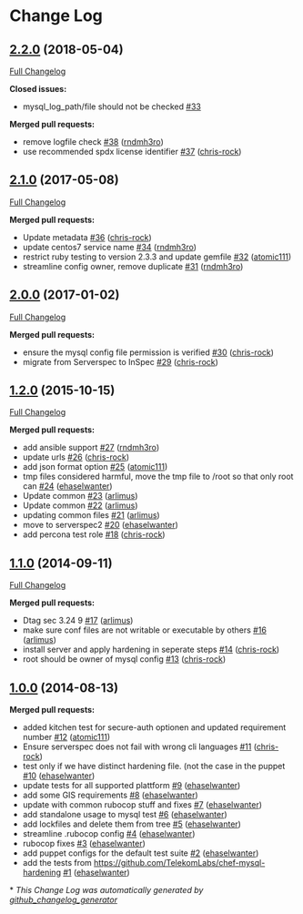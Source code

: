 # Change Log

## [2.2.0](https://github.com/dev-sec/mysql-baseline/tree/2.2.0) (2018-05-04)
[Full Changelog](https://github.com/dev-sec/mysql-baseline/compare/2.1.0...2.2.0)

**Closed issues:**

- mysql\_log\_path/file should not be checked [\#33](https://github.com/dev-sec/mysql-baseline/issues/33)

**Merged pull requests:**

- remove logfile check [\#38](https://github.com/dev-sec/mysql-baseline/pull/38) ([rndmh3ro](https://github.com/rndmh3ro))
- use recommended spdx license identifier [\#37](https://github.com/dev-sec/mysql-baseline/pull/37) ([chris-rock](https://github.com/chris-rock))

## [2.1.0](https://github.com/dev-sec/mysql-baseline/tree/2.1.0) (2017-05-08)
[Full Changelog](https://github.com/dev-sec/mysql-baseline/compare/2.0.0...2.1.0)

**Merged pull requests:**

- Update metadata [\#36](https://github.com/dev-sec/mysql-baseline/pull/36) ([chris-rock](https://github.com/chris-rock))
- update centos7 service name [\#34](https://github.com/dev-sec/mysql-baseline/pull/34) ([rndmh3ro](https://github.com/rndmh3ro))
- restrict ruby testing to version 2.3.3 and update gemfile [\#32](https://github.com/dev-sec/mysql-baseline/pull/32) ([atomic111](https://github.com/atomic111))
- streamline config owner, remove duplicate [\#31](https://github.com/dev-sec/mysql-baseline/pull/31) ([rndmh3ro](https://github.com/rndmh3ro))

## [2.0.0](https://github.com/dev-sec/mysql-baseline/tree/2.0.0) (2017-01-02)
[Full Changelog](https://github.com/dev-sec/mysql-baseline/compare/1.2.0...2.0.0)

**Merged pull requests:**

- ensure the mysql config file permission is verified [\#30](https://github.com/dev-sec/mysql-baseline/pull/30) ([chris-rock](https://github.com/chris-rock))
- migrate from Serverspec to InSpec [\#29](https://github.com/dev-sec/mysql-baseline/pull/29) ([chris-rock](https://github.com/chris-rock))

## [1.2.0](https://github.com/dev-sec/mysql-baseline/tree/1.2.0) (2015-10-15)
[Full Changelog](https://github.com/dev-sec/mysql-baseline/compare/1.1.0...1.2.0)

**Merged pull requests:**

- add ansible support [\#27](https://github.com/dev-sec/mysql-baseline/pull/27) ([rndmh3ro](https://github.com/rndmh3ro))
- update urls [\#26](https://github.com/dev-sec/mysql-baseline/pull/26) ([chris-rock](https://github.com/chris-rock))
- add json format option [\#25](https://github.com/dev-sec/mysql-baseline/pull/25) ([atomic111](https://github.com/atomic111))
- tmp files considered harmful, move the tmp file to /root so that only root can [\#24](https://github.com/dev-sec/mysql-baseline/pull/24) ([ehaselwanter](https://github.com/ehaselwanter))
- Update common [\#23](https://github.com/dev-sec/mysql-baseline/pull/23) ([arlimus](https://github.com/arlimus))
- Update common [\#22](https://github.com/dev-sec/mysql-baseline/pull/22) ([arlimus](https://github.com/arlimus))
- updating common files [\#21](https://github.com/dev-sec/mysql-baseline/pull/21) ([arlimus](https://github.com/arlimus))
- move to serverspec2 [\#20](https://github.com/dev-sec/mysql-baseline/pull/20) ([ehaselwanter](https://github.com/ehaselwanter))
- add percona test role [\#18](https://github.com/dev-sec/mysql-baseline/pull/18) ([chris-rock](https://github.com/chris-rock))

## [1.1.0](https://github.com/dev-sec/mysql-baseline/tree/1.1.0) (2014-09-11)
[Full Changelog](https://github.com/dev-sec/mysql-baseline/compare/1.0.0...1.1.0)

**Merged pull requests:**

- Dtag sec 3.24 9 [\#17](https://github.com/dev-sec/mysql-baseline/pull/17) ([arlimus](https://github.com/arlimus))
- make sure conf files are not writable or executable by others [\#16](https://github.com/dev-sec/mysql-baseline/pull/16) ([arlimus](https://github.com/arlimus))
- install server and apply hardening in seperate steps [\#14](https://github.com/dev-sec/mysql-baseline/pull/14) ([chris-rock](https://github.com/chris-rock))
- root should be owner of mysql config [\#13](https://github.com/dev-sec/mysql-baseline/pull/13) ([chris-rock](https://github.com/chris-rock))

## [1.0.0](https://github.com/dev-sec/mysql-baseline/tree/1.0.0) (2014-08-13)
**Merged pull requests:**

- added kitchen test for secure-auth optionen and updated requirement number [\#12](https://github.com/dev-sec/mysql-baseline/pull/12) ([atomic111](https://github.com/atomic111))
- Ensure serverspec does not fail with wrong cli languages [\#11](https://github.com/dev-sec/mysql-baseline/pull/11) ([chris-rock](https://github.com/chris-rock))
- test only if we have distinct hardening file. \(not the case in the puppet [\#10](https://github.com/dev-sec/mysql-baseline/pull/10) ([ehaselwanter](https://github.com/ehaselwanter))
- update tests for all supported plattform [\#9](https://github.com/dev-sec/mysql-baseline/pull/9) ([ehaselwanter](https://github.com/ehaselwanter))
- add some GIS requirements [\#8](https://github.com/dev-sec/mysql-baseline/pull/8) ([ehaselwanter](https://github.com/ehaselwanter))
- update with common rubocop stuff and fixes [\#7](https://github.com/dev-sec/mysql-baseline/pull/7) ([ehaselwanter](https://github.com/ehaselwanter))
- add standalone usage to mysql test [\#6](https://github.com/dev-sec/mysql-baseline/pull/6) ([ehaselwanter](https://github.com/ehaselwanter))
- add lockfiles and delete them from tree [\#5](https://github.com/dev-sec/mysql-baseline/pull/5) ([ehaselwanter](https://github.com/ehaselwanter))
- streamline .rubocop config [\#4](https://github.com/dev-sec/mysql-baseline/pull/4) ([ehaselwanter](https://github.com/ehaselwanter))
- rubocop fixes [\#3](https://github.com/dev-sec/mysql-baseline/pull/3) ([ehaselwanter](https://github.com/ehaselwanter))
- add puppet configs for the default test suite [\#2](https://github.com/dev-sec/mysql-baseline/pull/2) ([ehaselwanter](https://github.com/ehaselwanter))
- add the tests from https://github.com/TelekomLabs/chef-mysql-hardening [\#1](https://github.com/dev-sec/mysql-baseline/pull/1) ([ehaselwanter](https://github.com/ehaselwanter))



\* *This Change Log was automatically generated by [github_changelog_generator](https://github.com/skywinder/Github-Changelog-Generator)*